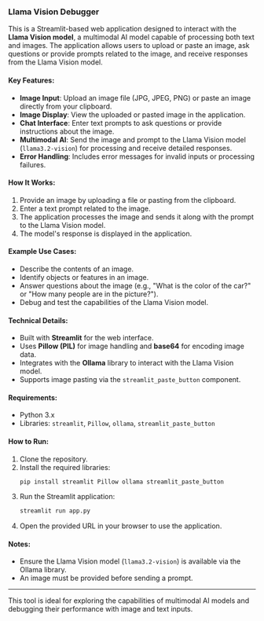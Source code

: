 ### Llama Vision Debugger

This is a Streamlit-based web application designed to interact with the **Llama Vision model**, a multimodal AI model capable of processing both text and images. The application allows users to upload or paste an image, ask questions or provide prompts related to the image, and receive responses from the Llama Vision model.

#### Key Features:
- **Image Input**: Upload an image file (JPG, JPEG, PNG) or paste an image directly from your clipboard.
- **Image Display**: View the uploaded or pasted image in the application.
- **Chat Interface**: Enter text prompts to ask questions or provide instructions about the image.
- **Multimodal AI**: Send the image and prompt to the Llama Vision model (`llama3.2-vision`) for processing and receive detailed responses.
- **Error Handling**: Includes error messages for invalid inputs or processing failures.

#### How It Works:
1. Provide an image by uploading a file or pasting from the clipboard.
2. Enter a text prompt related to the image.
3. The application processes the image and sends it along with the prompt to the Llama Vision model.
4. The model's response is displayed in the application.

#### Example Use Cases:
- Describe the contents of an image.
- Identify objects or features in an image.
- Answer questions about the image (e.g., "What is the color of the car?" or "How many people are in the picture?").
- Debug and test the capabilities of the Llama Vision model.

#### Technical Details:
- Built with **Streamlit** for the web interface.
- Uses **Pillow (PIL)** for image handling and **base64** for encoding image data.
- Integrates with the **Ollama** library to interact with the Llama Vision model.
- Supports image pasting via the `streamlit_paste_button` component.

#### Requirements:
- Python 3.x
- Libraries: `streamlit`, `Pillow`, `ollama`, `streamlit_paste_button`

#### How to Run:
1. Clone the repository.
2. Install the required libraries:
   ```bash
   pip install streamlit Pillow ollama streamlit_paste_button
   ```
3. Run the Streamlit application:
   ```bash
   streamlit run app.py
   ```
4. Open the provided URL in your browser to use the application.

#### Notes:
- Ensure the Llama Vision model (`llama3.2-vision`) is available via the Ollama library.
- An image must be provided before sending a prompt.

---

This tool is ideal for exploring the capabilities of multimodal AI models and debugging their performance with image and text inputs.